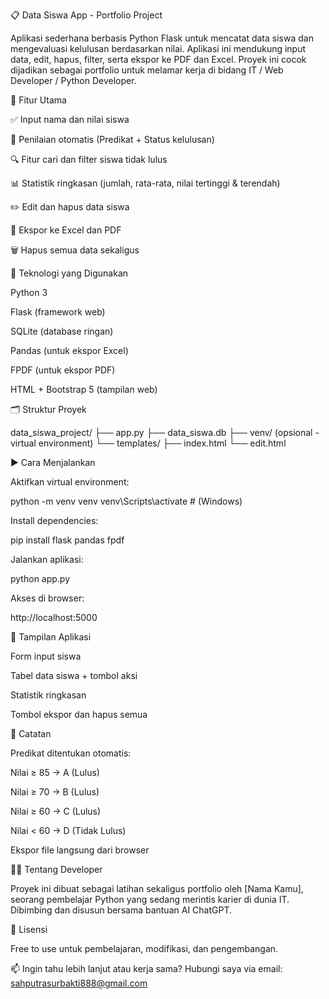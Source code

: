 📋 Data Siswa App - Portfolio Project

Aplikasi sederhana berbasis Python Flask untuk mencatat data siswa dan mengevaluasi kelulusan berdasarkan nilai. Aplikasi ini mendukung input data, edit, hapus, filter, serta ekspor ke PDF dan Excel. Proyek ini cocok dijadikan sebagai portfolio untuk melamar kerja di bidang IT / Web Developer / Python Developer.

🚀 Fitur Utama

✅ Input nama dan nilai siswa

🧠 Penilaian otomatis (Predikat + Status kelulusan)

🔍 Fitur cari dan filter siswa tidak lulus

📊 Statistik ringkasan (jumlah, rata-rata, nilai tertinggi & terendah)

✏️ Edit dan hapus data siswa

📁 Ekspor ke Excel dan PDF

🗑️ Hapus semua data sekaligus

🧰 Teknologi yang Digunakan

Python 3

Flask (framework web)

SQLite (database ringan)

Pandas (untuk ekspor Excel)

FPDF (untuk ekspor PDF)

HTML + Bootstrap 5 (tampilan web)

🗂️ Struktur Proyek

data_siswa_project/
├── app.py
├── data_siswa.db
├── venv/ (opsional - virtual environment)
└── templates/
    ├── index.html
    └── edit.html

▶️ Cara Menjalankan

Aktifkan virtual environment:

python -m venv venv
venv\Scripts\activate   # (Windows)

Install dependencies:

pip install flask pandas fpdf

Jalankan aplikasi:

python app.py

Akses di browser:

http://localhost:5000

📸 Tampilan Aplikasi

Form input siswa

Tabel data siswa + tombol aksi

Statistik ringkasan

Tombol ekspor dan hapus semua

📌 Catatan

Predikat ditentukan otomatis:

Nilai ≥ 85 → A (Lulus)

Nilai ≥ 70 → B (Lulus)

Nilai ≥ 60 → C (Lulus)

Nilai < 60 → D (Tidak Lulus)

Ekspor file langsung dari browser

🙋‍♂️ Tentang Developer

Proyek ini dibuat sebagai latihan sekaligus portfolio oleh [Nama Kamu], seorang pembelajar Python yang sedang merintis karier di dunia IT. Dibimbing dan disusun bersama bantuan AI ChatGPT.

🧠 Lisensi

Free to use untuk pembelajaran, modifikasi, dan pengembangan.

📫 Ingin tahu lebih lanjut atau kerja sama? Hubungi saya via email: sahputrasurbakti888@gmail.com